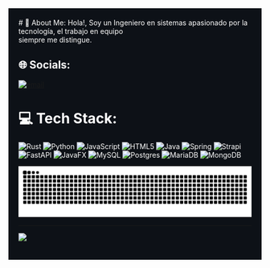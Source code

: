<div style="background-color:#0d1117; color:white; padding:20px;">
  # 💫 About Me:
  Hola!, Soy un Ingeniero en sistemas apasionado por la tecnología, el trabajo en equipo<br>siempre me distingue.
  
  
  
  
  ## 🌐 Socials:
  [![email](https://img.shields.io/badge/Email-D14836?logo=gmail&logoColor=white)](mailto:kevin.chan1512@gmail.com) 
  
  # 💻 Tech Stack:
  ![Rust](https://img.shields.io/badge/rust-%23000000.svg?style=for-the-badge&logo=rust&logoColor=white) ![Python](https://img.shields.io/badge/python-3670A0?style=for-the-badge&logo=python&logoColor=ffdd54) ![JavaScript](https://img.shields.io/badge/javascript-%23323330.svg?style=for-the-badge&logo=javascript&logoColor=%23F7DF1E) ![HTML5](https://img.shields.io/badge/html5-%23E34F26.svg?style=for-the-badge&logo=html5&logoColor=white) ![Java](https://img.shields.io/badge/java-%23ED8B00.svg?style=for-the-badge&logo=openjdk&logoColor=white) ![Spring](https://img.shields.io/badge/spring-%236DB33F.svg?style=for-the-badge&logo=spring&logoColor=white) ![Strapi](https://img.shields.io/badge/strapi-%232E7EEA.svg?style=for-the-badge&logo=strapi&logoColor=white) ![FastAPI](https://img.shields.io/badge/FastAPI-005571?style=for-the-badge&logo=fastapi) ![JavaFX](https://img.shields.io/badge/javafx-%23FF0000.svg?style=for-the-badge&logo=javafx&logoColor=white) ![MySQL](https://img.shields.io/badge/mysql-4479A1.svg?style=for-the-badge&logo=mysql&logoColor=white) ![Postgres](https://img.shields.io/badge/postgres-%23316192.svg?style=for-the-badge&logo=postgresql&logoColor=white) ![MariaDB](https://img.shields.io/badge/MariaDB-003545?style=for-the-badge&logo=mariadb&logoColor=white) ![MongoDB](https://img.shields.io/badge/MongoDB-%234ea94b.svg?style=for-the-badge&logo=mongodb&logoColor=white)
  
  
  <img src="https://raw.githubusercontent.com/danpix/danpix/output/snake.svg" alt="Snake animation" />
  
  
  ---
  [![](https://visitcount.itsvg.in/api?id=Danpix&icon=0&color=0)](https://visitcount.itsvg.in)
</div>




<!-- Proudly created with GPRM ( https://gprm.itsvg.in ) -->
